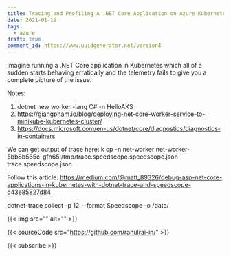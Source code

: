 ```yaml
---
title: Tracing and Profiling A .NET Core Application on Azure Kubernetes Service with a Sidecar Container
date: 2021-01-19
tags:
  - azure
draft: true
comment_id: https://www.uuidgenerator.net/version4
---
```


Imagine running a .NET Core application in Kubernetes which all of a sudden starts behaving erratically and the telemetry fails to give you a complete picture of the issue.

Notes:

1. dotnet new worker -lang C# -n HelloAKS
2. https://giangpham.io/blog/deploying-net-core-worker-service-to-minikube-kubernetes-cluster/
3. https://docs.microsoft.com/en-us/dotnet/core/diagnostics/diagnostics-in-containers

We can get output of trace here:
k cp -n net-worker net-worker-5bb8b565c-gfn65:/tmp/trace.speedscope.speedscope.json trace.speedscope.json

Follow this article: https://medium.com/@matt_89326/debug-asp-net-core-applications-in-kubernetes-with-dotnet-trace-and-speedscope-c43e85827d84

dotnet-trace collect -p 12 --format Speedscope -o /data/

{{< img src="" alt="" >}}

{{< sourceCode src="https://github.com/rahulrai-in/" >}}

{{< subscribe >}}
